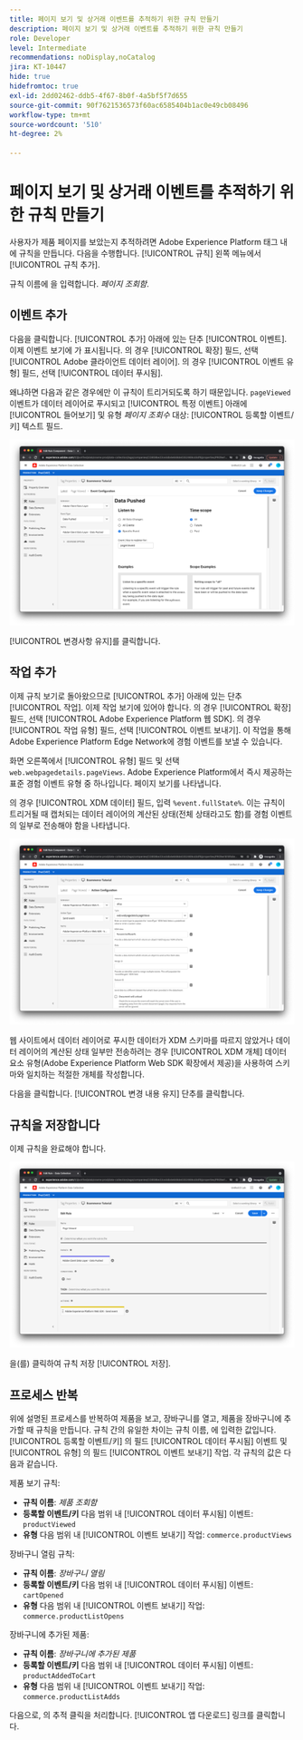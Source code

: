 ```yaml
---
title: 페이지 보기 및 상거래 이벤트를 추적하기 위한 규칙 만들기
description: 페이지 보기 및 상거래 이벤트를 추적하기 위한 규칙 만들기
role: Developer
level: Intermediate
recommendations: noDisplay,noCatalog
jira: KT-10447
hide: true
hidefromtoc: true
exl-id: 2dd02462-ddb5-4f67-8b0f-4a5bf5f7d655
source-git-commit: 90f7621536573f60ac6585404b1ac0e49cb08496
workflow-type: tm+mt
source-wordcount: '510'
ht-degree: 2%

---
```


# 페이지 보기 및 상거래 이벤트를 추적하기 위한 규칙 만들기

사용자가 제품 페이지를 보았는지 추적하려면 Adobe Experience Platform 태그 내에 규칙을 만듭니다. 다음을 수행합니다. [!UICONTROL 규칙] 왼쪽 메뉴에서 [!UICONTROL 규칙 추가].

규칙 이름에 을 입력합니다. _페이지 조회함_.

## 이벤트 추가

다음을 클릭합니다. [!UICONTROL 추가] 아래에 있는 단추 [!UICONTROL 이벤트]. 이제 이벤트 보기에 가 표시됩니다. 의 경우 [!UICONTROL 확장] 필드, 선택 [!UICONTROL Adobe 클라이언트 데이터 레이어]. 의 경우 [!UICONTROL 이벤트 유형] 필드, 선택 [!UICONTROL 데이터 푸시됨].

왜냐하면 다음과 같은 경우에만 이 규칙이 트리거되도록 하기 때문입니다. `pageViewed` 이벤트가 데이터 레이어로 푸시되고 [!UICONTROL 특정 이벤트] 아래에 [!UICONTROL 들어보기] 및 유형 _페이지 조회수_ 대상: [!UICONTROL 등록할 이벤트/키] 텍스트 필드.

![페이지 조회수 이벤트](../../../assets/implementation-strategy/page-viewed-event.png)

[!UICONTROL 변경사항 유지]를 클릭합니다.

## 작업 추가

이제 규칙 보기로 돌아왔으므로 [!UICONTROL 추가] 아래에 있는 단추 [!UICONTROL 작업]. 이제 작업 보기에 있어야 합니다. 의 경우 [!UICONTROL 확장] 필드, 선택 [!UICONTROL Adobe Experience Platform 웹 SDK]. 의 경우 [!UICONTROL 작업 유형] 필드, 선택 [!UICONTROL 이벤트 보내기]. 이 작업을 통해 Adobe Experience Platform Edge Network에 경험 이벤트를 보낼 수 있습니다.

화면 오른쪽에서 [!UICONTROL 유형] 필드 및 선택 `web.webpagedetails.pageViews`. Adobe Experience Platform에서 즉시 제공하는 표준 경험 이벤트 유형 중 하나입니다. 페이지 보기를 나타냅니다.

의 경우 [!UICONTROL XDM 데이터] 필드, 입력 `%event.fullState%`. 이는 규칙이 트리거될 때 캡처되는 데이터 레이어의 계산된 상태(전체 상태라고도 함)를 경험 이벤트의 일부로 전송해야 함을 나타냅니다.

![페이지 조회수 작업](../../../assets/implementation-strategy/page-viewed-action.png)

웹 사이트에서 데이터 레이어로 푸시한 데이터가 XDM 스키마를 따르지 않았거나 데이터 레이어의 계산된 상태 일부만 전송하려는 경우 [!UICONTROL XDM 개체] 데이터 요소 유형(Adobe Experience Platform Web SDK 확장에서 제공)을 사용하여 스키마와 일치하는 적절한 개체를 작성합니다.

다음을 클릭합니다. [!UICONTROL 변경 내용 유지] 단추를 클릭합니다.

## 규칙을 저장합니다

이제 규칙을 완료해야 합니다.

![페이지 조회수 규칙](../../../assets/implementation-strategy/page-viewed-rule.png)

을(를) 클릭하여 규칙 저장 [!UICONTROL 저장].

## 프로세스 반복

위에 설명된 프로세스를 반복하여 제품을 보고, 장바구니를 열고, 제품을 장바구니에 추가할 때 규칙을 만듭니다. 규칙 간의 유일한 차이는 규칙 이름, 에 입력한 값입니다. [!UICONTROL 등록할 이벤트/키] 의 필드 [!UICONTROL 데이터 푸시됨] 이벤트 및 [!UICONTROL 유형] 의 필드 [!UICONTROL 이벤트 보내기] 작업. 각 규칙의 값은 다음과 같습니다.

제품 보기 규칙:

* **규칙 이름**: _제품 조회함_
* **등록할 이벤트/키** 다음 범위 내 [!UICONTROL 데이터 푸시됨] 이벤트: `productViewed`
* **유형** 다음 범위 내 [!UICONTROL 이벤트 보내기] 작업: `commerce.productViews`

장바구니 열림 규칙:

* **규칙 이름**: _장바구니 열림_
* **등록할 이벤트/키** 다음 범위 내 [!UICONTROL 데이터 푸시됨] 이벤트: `cartOpened`
* **유형** 다음 범위 내 [!UICONTROL 이벤트 보내기] 작업: `commerce.productListOpens`

장바구니에 추가된 제품:

* **규칙 이름**: _장바구니에 추가된 제품_
* **등록할 이벤트/키** 다음 범위 내 [!UICONTROL 데이터 푸시됨] 이벤트: `productAddedToCart`
* **유형** 다음 범위 내 [!UICONTROL 이벤트 보내기] 작업: `commerce.productListAdds`

다음으로, 의 추적 클릭을 처리합니다. [!UICONTROL 앱 다운로드] 링크를 클릭합니다.
